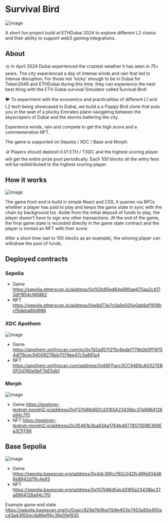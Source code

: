 # Survival Bird

![image](https://github.com/konradstrachan/ethdubai2024/assets/21056525/1655afa9-b4c2-4cbc-b072-54539355fc48)

A short fun project build at ETHDubai 2024 to explore different L2 chains and their ability to support web3 gaming integrations.

## About

⛈️ In April 2024 Dubai experienced the craziest weather it has seen in 75+ years. The city experienced a day of intense winds and rain that led to intense disruption. For those not 'lucky' enough to be in Dubai for Token2049 and ETHDubai during this time, they can experience the next best thing with the ETH Dubai survival Simulator called Survival Bird!

🐦 To experiment with the economics and practicalities of different L1 and L2 tech being showcased in Dubai, we build a a Flappy Bird clone that puts you in the seat of a plucky Emirates plane navigating between the skyscrapers of Dubai and the storms battering the city.

Experience winds, rain and compete to get the high score and a commemerative NFT.

The game is supported on Sepolia / XDC / Base and Morph.

🪙 Players should deplosit 0.01 ETH / TXDC and the highest scoring player will get the entire prize pool periodically. Each 100 blocks all the entry fees will be redistributed to the highest scoring player.

## How it works

![image](https://github.com/konradstrachan/ethdubai2024/assets/21056525/95fdea07-1139-479a-a772-ba77c20128d3)

The game front end is build in simple React and CSS, it queries via RPCs whether a player has paid to play and keeps the game state in sync with the chain by background txs. Aside from the initial deposit of funds to play, the player doesn't have to sign any other transactions. At the end of the game, the final game state is recorded directly in the game state contract and the player is minted an NFT with their score.

After a short time (set to 100 blocks as an example), the winning player can withdraw the pool of funds.

## Deployed contracts

###  Sepolia
* Game https://sepolia.etherscan.io/address/0xf02b85ed64e880ae675aa2c4173df1954cf46862
* NFT https://sepolia.etherscan.io/address/0xe8d73e7c0a6e505e0ab8af1918bcf5deba66d986

### XDC Apothem 

![image](https://github.com/konradstrachan/ethdubai2024/assets/21056525/b838d1d1-96f1-4f26-964a-b9e64a4c0629)

* Game https://apothem.xinfinscan.com/tx/0x7d2a957f215c6edef779b0b5ff19754df78cec94008278eb7079ee47c5a891a4
* NFT https://apothem.xinfinscan.com/address/0x66FFacc3CC94E6cA0327EB0FDd760e0bF7bE5dbf

### Morph

![image](https://github.com/konradstrachan/ethdubai2024/assets/21056525/8de08161-6bc6-49ea-8e37-b54c1aba9f1e)

* Game https://explorer-testnet.morphl2.io/address/0xF07b86d5DCd3165A23438bc37a8964128a94c7f0
* NFT https://explorer-testnet.morphl2.io/address/0x35461b3ba63Aa1764b46778570D8E369Ea3CFF86

## Base Sepolia

![image](https://github.com/konradstrachan/ethdubai2024/assets/21056525/f36112bb-387b-4617-9d43-05bd80ecf059)

* Game https://sepolia.basescan.org/address/0x4dc36fcc192c042fc49fe934d86e8942d79c4e93
* NFT https://sepolia.basescan.org/address/0xf07b86d5dcd3165a23438bc37a8964128a94c7f0

Example game end state https://sepolia.basescan.org/tx/0xacc829a11b9ba11b9e403e7453a92e450ac43a43f62ecda86eff4c36e5fef835
